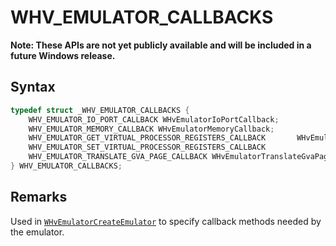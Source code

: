 # WHV_EMULATOR_CALLBACKS
**Note: These APIs are not yet publicly available and will be included in a future Windows release.**

## Syntax

```c
typedef struct _WHV_EMULATOR_CALLBACKS {
    WHV_EMULATOR_IO_PORT_CALLBACK WHvEmulatorIoPortCallback;
    WHV_EMULATOR_MEMORY_CALLBACK WHvEmulatorMemoryCallback;
    WHV_EMULATOR_GET_VIRTUAL_PROCESSOR_REGISTERS_CALLBACK       WHvEmulatorGetVirtualProcessorRegisters;
    WHV_EMULATOR_SET_VIRTUAL_PROCESSOR_REGISTERS_CALLBACK               WHvEmulatorSetVirtualProcessorRegisters;
    WHV_EMULATOR_TRANSLATE_GVA_PAGE_CALLBACK WHvEmulatorTranslateGvaPage;
} WHV_EMULATOR_CALLBACKS;
```
## Remarks
Used in [`WHvEmulatorCreateEmulator`](WHvEmulatorCreateEmulator.md) to specify callback methods needed by the emulator.
